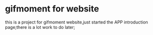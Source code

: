 # gifmoment for website
this is a project for gifmoment website,just started the APP introduction page;there is a lot work to do later;

